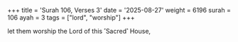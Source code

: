 +++
title = 'Surah 106, Verses 3'
date = '2025-08-27'
weight = 6196
surah = 106
ayah = 3
tags = ["lord", "worship"]
+++

let them worship the Lord of this ˹Sacred˺ House,